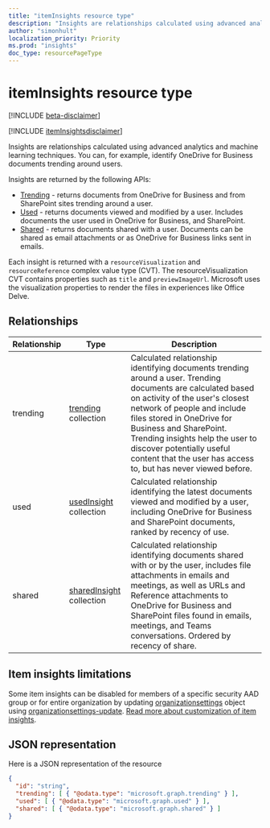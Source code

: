 ```yaml
---
title: "itemInsights resource type"
description: "Insights are relationships calculated using advanced analytics and machine learning techniques. You can, for example, identify OneDrive for Business documents trending around users."
author: "simonhult"
localization_priority: Priority
ms.prod: "insights"
doc_type: resourcePageType
---
```


# itemInsights resource type

[!INCLUDE [beta-disclaimer](../../includes/beta-disclaimer.md)]

[!INCLUDE [itemInsightsdisclaimer](../../includes/itemInsightsdisclaimer.md)]

Insights are relationships calculated using advanced analytics and machine learning techniques. You can, for example, identify OneDrive for Business documents trending around users.

Insights are returned by the following APIs:

- [Trending](insights-trending.md) - returns documents from OneDrive for Business and from SharePoint sites trending around a user.
- [Used](insights-used.md) - returns documents viewed and modified by a user. Includes documents the user used in OneDrive for Business, and SharePoint.
- [Shared](insights-shared.md) - returns documents shared with a user. Documents can be shared as email attachments or as OneDrive for Business links sent in emails.

Each insight is returned with a `resourceVisualization` and `resourceReference` complex value type (CVT). The resourceVisualization CVT contains properties such as `title` and `previewImageUrl`. Microsoft uses the visualization properties to render the files in experiences like Office Delve.

## Relationships

| Relationship      | Type          | Description  |
| ------------- |---------------| -------------|
| trending    	| [trending](insights-trending.md) collection		| Calculated relationship identifying documents trending around a user. Trending documents are calculated based on activity of the user's closest network of people and include files stored in OneDrive for Business and SharePoint. Trending insights help the user to discover potentially useful content that the user has access to, but has never viewed before.|
| used    	| [usedInsight](insights-used.md) collection		| Calculated relationship identifying the latest documents viewed and modified by a user, including OneDrive for Business and SharePoint documents, ranked by recency of use.|
| shared    	| [sharedInsight](insights-shared.md) collection		| Calculated relationship identifying documents shared with or by the user, includes file attachments in emails and meetings, as well as URLs and Reference attachments to OneDrive for Business and SharePoint files found in emails, meetings, and Teams conversations. Ordered by recency of share.|

## Item insights limitations
Some item insights can be disabled for members of a specific security AAD group or for entire organization by updating [organizationsettings](organizationsettings.md) object using [organizationsettings-update](../api/organizationsettings-update.md). 
[Read more about customization of item insights](/concepts/customize-item-insights-privacy.md). 

## JSON representation

Here is a JSON representation of the resource
<!-- {
  "blockType": "resource",
  "keyProperty":"id",
  "baseType":"microsoft.graph.entity",
  "optionalProperties": [
    "trending",
    "used",
    "shared"
  ],
  "@odata.type": "microsoft.graph.itemInsights"
}-->

```json
{
  "id": "string",
  "trending": [ { "@odata.type": "microsoft.graph.trending" } ],
  "used": [ { "@odata.type": "microsoft.graph.used" } ],
  "shared": [ { "@odata.type": "microsoft.graph.shared" } ]
}
```
